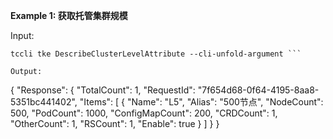 **Example 1: 获取托管集群规模**



Input: 

```
tccli tke DescribeClusterLevelAttribute --cli-unfold-argument ```

Output: 
```
{
    "Response": {
        "TotalCount": 1,
        "RequestId": "7f654d68-0f64-4195-8aa8-5351bc441402",
        "Items": [
            {
                "Name": "L5",
                "Alias": "500节点",
                "NodeCount": 500,
                "PodCount": 1000,
                "ConfigMapCount": 200,
                "CRDCount": 1,
                "OtherCount": 1,
                "RSCount": 1,
                "Enable": true
            }
        ]
    }
}
```

